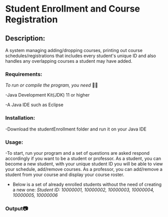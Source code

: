# Student Enrollment and Course Registration

## Description:
A system managing adding/dropping courses, printing out course schedules/registrations that includes 
every student's unique ID and also handles any overlapping courses a student may have added.

### Requirements:
_To run or compile the program, you need_ 🚴‍♂️

-Java Development Kit(JDK) 11 or higher

-A Java IDE such as Eclipse

### Installation:
-Download the studentEnrollment folder and run it on your Java IDE

### Usage:
-To start, run your program and a set of questions are asked respond accordingly if you want to be a student or professor. As a student, you can become a new student, with your unique student ID you will be able to view your schedule, add/remove courses. As a professor, you can add/remove a student from your course and display your course roster. 

- Below is a set of already enrolled students without the need of creating a new one:
  _Student ID: 10000001, 10000002, 10000003, 10000004, 10000005, 10000006_


### Output📷


